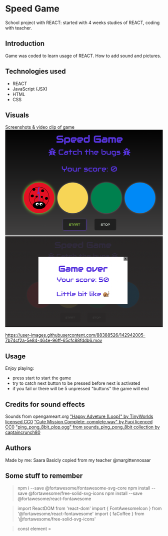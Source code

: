 # Speed Game

School project with REACT: started with 4 weeks studies of REACT, coding with teacher.

## Introduction

Game was coded to learn usage of REACT.
How to add sound and pictures.

## Technologies used

- REACT
- JavaScript (JSX)
- HTML
- CSS

## Visuals

Screenshots & video clip of game
![screenshot1](./src/assets/pictures/Screenshot1.png)
![screenshot2](./src/assets/pictures/Screenshot2.png)

https://user-images.githubusercontent.com/88388526/142942005-7b74cf2a-5e84-464e-96ff-65cfc88fddb6.mov


## Usage

Enjoy playing:

- press start to start the game
- try to catch next button to be pressed before next is activated
- if you fail or there will be 5 unpressed "buttons" the game will end


## Credits for sound effects

Sounds from opengameart.org
["Happy Adveture (Loop)" by TinyWorlds licensed CC0](https://opengameart.org/content/happy-adventure-loop)
["Cute Mission Complete: complete.wav" by Fupi licenced CC0](https://opengameart.org/content/cute-mission-complete)
["ping_pong_8bit_plop.ogg" from sounds_ping_pong_8bit collection by captaincrunch80](https://opengameart.org/content/3-ping-pong-sounds-8-bit-style)

## Authors

Made by me: Saara
Basicly copied from my teacher @margittennosaar

## Some stuff to remember

> npm i --save @fortawesome/fontawesome-svg-core
> npm install --save @fortawesome/free-solid-svg-icons
> npm install --save @fortawesome/react-fontawesome

> import ReactDOM from 'react-dom'
> import { FontAwesomeIcon } from '@fortawesome/react-fontawesome'
> import { faCoffee } from '@fortawesome/free-solid-svg-icons'

> const element = <FontAwesomeIcon icon={faCoffee} />
